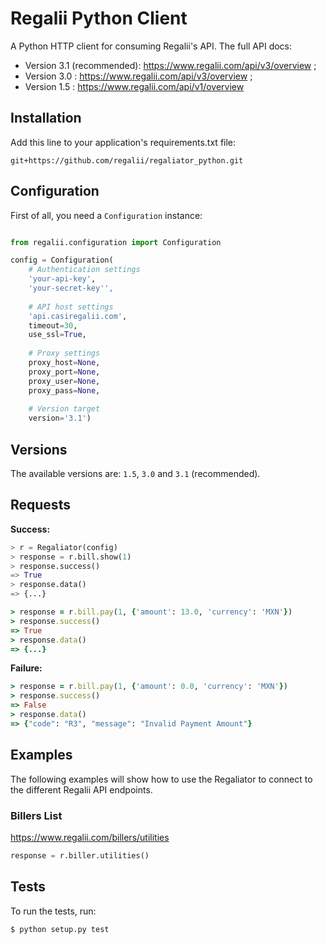 # Regalii Python Client

A Python HTTP client for consuming Regalii's API. The full API docs:

  * Version 3.1 (recommended): https://www.regalii.com/api/v3/overview ;
  * Version 3.0 : https://www.regalii.com/api/v3/overview ;
  * Version 1.5 : https://www.regalii.com/api/v1/overview

## Installation

Add this line to your application's requirements.txt file:

```
git+https://github.com/regalii/regaliator_python.git
```

## Configuration

First of all, you need a `Configuration` instance:

```python

from regalii.configuration import Configuration

config = Configuration(
    # Authentication settings
    'your-api-key', 
    'your-secret-key'', 
    
    # API host settings
    'api.casiregalii.com',
    timeout=30, 
    use_ssl=True,
    
    # Proxy settings
    proxy_host=None, 
    proxy_port=None,
    proxy_user=None, 
    proxy_pass=None,
    
    # Version target
    version='3.1')
```

## Versions

The available versions are: `1.5`, `3.0` and `3.1` (recommended).

## Requests

**Success:**

```python
> r = Regaliator(config)
> response = r.bill.show(1)
> response.success()
=> True
> response.data()
=> {...}
```

```ruby
> response = r.bill.pay(1, {'amount': 13.0, 'currency': 'MXN'})
> response.success()
=> True
> response.data()
=> {...}
```

**Failure:**

```ruby
> response = r.bill.pay(1, {'amount': 0.0, 'currency': 'MXN'})
> response.success()
=> False
> response.data()
=> {"code": "R3", "message": "Invalid Payment Amount"}
```

## Examples

The following examples will show how to use the Regaliator to connect to the different Regalii API endpoints.

### Billers List
https://www.regalii.com/billers/utilities
```python
response = r.biller.utilities()
```

## Tests

To run the tests, run:
```
$ python setup.py test
```
